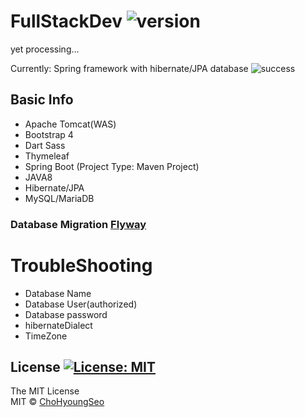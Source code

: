 # FullStackDev ![version](https://img.shields.io/badge/Version-0.0.1-green.svg)
yet processing...

Currently:
Spring framework with hibernate/JPA database ![success](https://img.shields.io/badge/Connection-success-informational.svg)


## Basic Info ##

* Apache Tomcat(WAS)
* Bootstrap 4 
* Dart Sass
* Thymeleaf
* Spring Boot (Project Type: Maven Project)
* JAVA8
* Hibernate/JPA
* MySQL/MariaDB

### Database Migration [Flyway](https://flywaydb.org/)



# TroubleShooting
* Database Name
* Database User(authorized)
* Database password
* hibernateDialect
* TimeZone


## License [![License: MIT](https://img.shields.io/badge/License-MIT-brightgreen.svg)](https://opensource.org/licenses/MIT)
The MIT License
<br/>
MIT © [ChoHyoungSeo](https://github.com/ChoHyoungSeo/)
